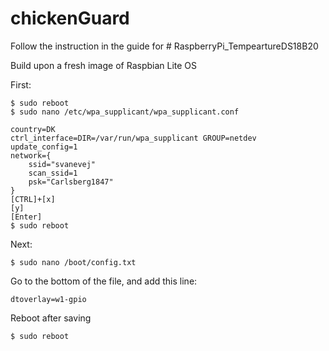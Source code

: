 # chickenGuard

Follow the instruction in the guide for # RaspberryPi_TempeartureDS18B20

Build upon a fresh image of Raspbian Lite OS

First:

    $ sudo reboot
    $ sudo nano /etc/wpa_supplicant/wpa_supplicant.conf

    country=DK
    ctrl_interface=DIR=/var/run/wpa_supplicant GROUP=netdev
    update_config=1
    network={
        ssid="svanevej"
        scan_ssid=1
        psk="Carlsberg1847"
    }
    [CTRL]+[x]
    [y]
    [Enter]
    $ sudo reboot

Next:

    $ sudo nano /boot/config.txt

Go to the bottom of the file, and add this line:

    dtoverlay=w1-gpio

Reboot after saving

    $ sudo reboot

